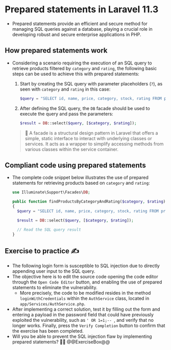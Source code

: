 # Prepared statements in Laravel 11.3

* Prepared statements provide an efficient and secure method for managing SQL queries against a database, playing a crucial role in developing robust and secure enterprise applications in PHP.

## How prepared statements work

* Considering a scenario requiring the execution of an SQL query to retrieve products filtered by `category` and `rating`, the following basic steps can be used to achieve this with prepared statements:
  1. Start by creating the SQL query with parameter placeholders (`?`), as seen with `category` and `rating` in this case:

      ```php
      $query = "SELECT id, name, price, category, stock, rating FROM products WHERE category = ? AND rating >= ?";
      ```

  1. After defining the SQL query, the `DB` facade should be used to execute the query and pass the parameters:

      ```php
      $result = DB::select($query, [$category, $rating]);
      ```

    > :older_man: A facade is a structural design pattern in Laravel that offers a simple, static interface to interact with underlying classes or services. It acts as a wrapper to simplify accessing methods from various classes within the service container.

## Compliant code using prepared statements

* The complete code snippet below illustrates the use of prepared statements for retrieving products based on `category` and `rating`:

  ```php
  use Illuminate\Support\Facades\DB;

  public function findProductsByCategoryAndRating($category, $rating)
  {
    $query = "SELECT id, name, price, category, stock, rating FROM products WHERE category = ? AND rating >= ?";

    $result = DB::select($query, [$category, $rating]);

    // Read the SQL query result
  }
  ```

## Exercise to practice :writing_hand:

* The following login form is susceptible to SQL injection due to directly appending user input to the SQL query.
* The objective here is to edit the source code opening the code editor through the `Open Code Editor` button, and enabling the use of prepared statements to eliminate the vulnerability.
  * More precisely, the code to be modified resides in the method `loginWithCredentials` within the `AuthService` class, located in `app/Services/AuthService.php`.
* After implementing a correct solution, test it by filling out the form and entering a payload in the password field that could have previously exploited the vulnerability, such as `' OR 1=1;-- `, and verify that no longer works. Finally, press the `Verify Completion` button to confirm that the exercise has been completed.
* Will you be able to prevent the SQL injection flaw by implementing prepared statements? :slightly_smiling_face::muscle:
  @@ExerciseBox@@
